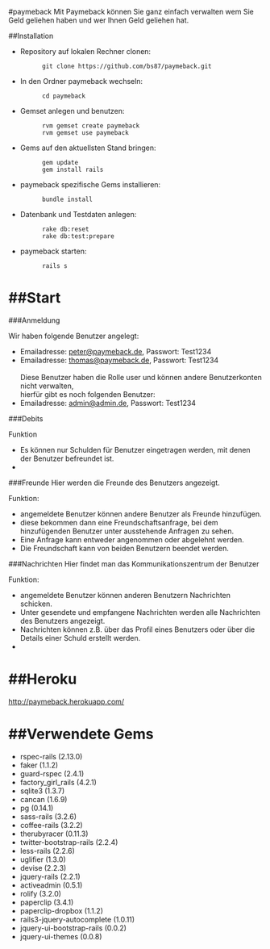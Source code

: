 #paymeback
Mit Paymeback können Sie ganz einfach verwalten wem Sie Geld geliehen haben und wer Ihnen Geld geliehen hat. 


##Installation
* Repository auf lokalen Rechner clonen:
			
			git clone https://github.com/bs87/paymeback.git

* In den Ordner paymeback wechseln:
			
			cd paymeback

* Gemset anlegen und benutzen:
			
			rvm gemset create paymeback
 			rvm gemset use paymeback

* Gems auf den aktuellsten Stand bringen:
 		
 			gem update
 			gem install rails

* paymeback spezifische Gems installieren:
 			
 			bundle install

* Datenbank und Testdaten anlegen:
 			
 			rake db:reset
 			rake db:test:prepare


* paymeback starten:
  			
  			rails s

##Start
==========
###Anmeldung

Wir haben folgende Benutzer angelegt:
* Emailadresse: peter@paymeback.de, Passwort: Test1234
* Emailadresse: thomas@paymeback.de, Passwort: Test1234 <br><br>
Diese Benutzer haben die Rolle user und können andere Benutzerkonten nicht verwalten, <br>
hierfür gibt es noch folgenden Benutzer:
* Emailadresse: admin@admin.de, Passwort: Test1234

###Debits


Funktion
* Es können nur Schulden für Benutzer eingetragen werden, mit denen der Benutzer befreundet ist.
*

###Freunde
Hier werden die Freunde des Benutzers angezeigt.

Funktion:
* angemeldete Benutzer können andere Benutzer als Freunde hinzufügen. 
* diese bekommen dann eine Freundschaftsanfrage, bei dem hinzufügenden Benutzer unter ausstehende Anfragen zu sehen.
* Eine Anfrage kann entweder angenommen oder abgelehnt werden.
* Die Freundschaft kann von beiden Benutzern beendet werden.


###Nachrichten
Hier findet man das Kommunikationszentrum der Benutzer

Funktion:
* angemeldete Benutzer können anderen Benutzern Nachrichten schicken.
* Unter gesendete und empfangene Nachrichten werden alle Nachrichten des Benutzers angezeigt.
* Nachrichten können z.B. über das Profil eines Benutzers oder über die Details einer Schuld erstellt werden.
* 

##Heroku
==========
http://paymeback.herokuapp.com/


##Verwendete Gems
==========
* rspec-rails (2.13.0)
* faker (1.1.2)
* guard-rspec (2.4.1)
* factory_girl_rails (4.2.1)
* sqlite3 (1.3.7)
* cancan (1.6.9)
* pg (0.14.1)
* sass-rails (3.2.6)
* coffee-rails (3.2.2)
* therubyracer (0.11.3)
* twitter-bootstrap-rails (2.2.4)
* less-rails (2.2.6)
* uglifier (1.3.0)
* devise (2.2.3)
* jquery-rails (2.2.1)
* activeadmin (0.5.1)
* rolify (3.2.0)
* paperclip (3.4.1)
* paperclip-dropbox (1.1.2)
* rails3-jquery-autocomplete (1.0.11)
* jquery-ui-bootstrap-rails (0.0.2)
* jquery-ui-themes (0.0.8)